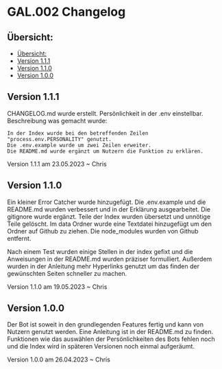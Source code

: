 # GAL.002 Changelog

## Übersicht:

- [Übersicht:](#übersicht)
- [Version 1.1.1](#version-111)
- [Version 1.1.0](#version-110)
- [Version 1.0.0](#version-100)

## Version 1.1.1
CHANGELOG.md wurde erstellt.
Persönlichkeit in der .env einstellbar.
Beschreibung was gemacht wurde: 
```
In der Index wurde bei den betreffenden Zeilen "process.env.PERSONALITY" genutzt.
Die .env.example wurde um zwei Zeilen erweiter.
Die README.md wurde ergänzt um Nutzern die Funktion zu erklären.
```
Version 1.1.1 am 23.05.2023 ~ Chris

## Version 1.1.0
Ein kleiner Error Catcher wurde hinzugefügt. 
Die .env.example und die README.md wurden verbessert und in der Erklärung ausgearbeitet.
Die gitignore wurde ergänzt.
Teile der Index wurden übersetzt und unnötige Teile gelöscht.
Im data Ordner wurde eine Textdatei hinzugefügt um den Ordner auf Github zu ziehen.
Die node_modules wurden von Github entfernt. 

Nach einem Test wurden einige Stellen in der index gefixt und die Anweisungen in der README.md wurden präziser formulliert. 
Außerdem wurden in der Anleitung mehr Hyperlinks genutzt um das finden der gewünschten Seiten schneller zu machen.

Version 1.1.0 am 19.05.2023 ~ Chris

## Version 1.0.0
Der Bot ist soweit in den grundlegenden Features fertig und kann von Nutzern genutzt werden.
Eine Anleitung ist in der README.md zu finden.
Funktionen wie das auswählen der Persönlichkeiten des Bots fehlen noch und die Index wird in späteren Versionen noch einmal aufgeräumt.

Version 1.0.0 am 26.04.2023 ~ Chris